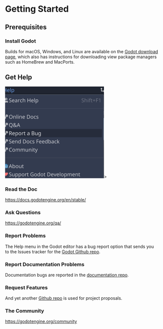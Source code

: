 # Getting Started

## Prerequisites

### Install Godot

Builds for macOS, Windows, and Linux are available on the [Godot download page](https://godotengine.org/download),
which also has instructions for downloading view package managers such as HomeBrew and MacPorts.

## Get Help

<img src="images/reportbug.png" height="300">>

### Read the Doc

https://docs.godotengine.org/en/stable/

### Ask Questions

https://godotengine.org/qa/

### Report Problems

The Help menu in the Godot editor has a bug report option that sends you to the Issues tracker for the
[Godot Github repo](https://github.com/godotengine/godot/issues).

### Report Documentation Problems

Documentation bugs are reported in the [documentation repo](https://github.com/godotengine/godot-docs/issues).

### Request Features

And yet another [Github repo](https://github.com/godotengine/godot-proposals) is used for project proposals.

### The Community

https://godotengine.org/community





